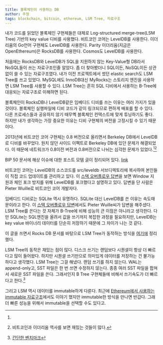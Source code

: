 ```yaml
---
title: 블록체인이 사용하는 DB
author: 주형
tags: blockchain, bitcoin, ethereum, LSM Tree, 자료구조
---
```


내가 코드를 읽었던 블록체인 구현체들은 대체로 Log-structured merge-tree(LSM Tree) 기반의 key value 디비를 사용했다.
비트코인 코어는 LevelDB를 사용한다. 이더리움의 Go언어 구현체도 LevelDB를 사용한다.
Parity 이더리움(지금은 OpenEthereum)은 RocksDB를 사용한다. Cosmos도 LevelDB를 사용한다.

처음에는 RocksDB와 LevelDB가 SQL을 지원하지 않는 Key-Value형 DB라서 NoSQL들이 쓰는 자료구조인줄 알았다.
좀 더 찾아봤더니 SQL이든, NoSQL이든 상관없이 쓸 수 있는 자료구조였다.
내가 이전 프로젝트에서 썼던 elastic search도 LSM Tree를 쓰고 있었다.
MySQL에도 InnoDB대신 MyRocks는 스토리지 엔진을 사용하면 LSM Tree를 사용할 수 있다.
LSM Tree는 흔히 SQL 디비에서 사용하는 B-Tree에 대응되는 자료구조로 이해하면 된다.

블록체인이 RocksDB나 LevelDB같은 임베디드 디비를 쓰는 이유는 여러 가지가 있을 것이다.
블록체인 실행파일에 디비 코드가 같이 링크되므로 편하게 배포를 할 수 있다.
다른 프로세스들과 공유하지 않기 때무옉 블록체인 컨텍스트에 맞게 튜닝하기도 좋다.
하지만 내가 생각하는 가장 중요한 이유는 디비 구현체의 버전을 고정시킬 수 있기 때문이다.

2013년에 비트코인 코어 구현체는 0.8 버전으로 올리면서 Berkeley DB에서 LevelDB로
디비를 바꾸었다. 원치 않던 사이드 이펙트로 Berkeley DB에 있던 문제가 해결되었다.
이 때문에 네트워크가 0.8이전 버전과 0.8버전으로 나뉘는 심각한 문제가 있었다.[^1][^2]

[^1]:
  BIP 50 문서에 해상 이슈에 대한 포스트 모템 글이 정리되어 있다. [link](https://github.com/bitcoin/bips/blob/master/bip-0050.mediawiki)

[^2]: 비트코인과 이더리움 역사를 보면 재밌는 것들이 많다.

비트코인 코어는 LevelDB의 소스코드를 src/leveldb 서브디렉토리에 복사하여 본인들이 직접
코드 업데이트를 관리하고 있다. 이 [스택 오버플로우 답변](https://bitcoin.stackexchange.com/a/75147)을 보면
Window 지원과 체인 포크 방지를 위해 LevelDB를 포크했다고 설명하고 있다.
답변을 단 사람은 Pieter Wuille로 비트코인 코어 개발자다.

임베디드 디비로는 SQLite 역시 유명하다. SQLite 대신 LevelDB를 쓴 이유는 속도때문이라고 한다.
이 [스택 오버플로우 답변](https://bitcoin.stackexchange.com/a/48968)에서도 Pieter Wuille씨가
답변을 해주셨다. LSM Tree를 쓴다는 것 자체가 B-Tree에 비해 성능의 큰 이점은 아니라고 생각한다.
다만 SQLite는 SQL엔진을 올려서 값을 쓰기까지 복잡한 과정을 필요하지만, LevelDB는 key value 바이너리
데이터를 단순히 저장하기 때문에 그 차이가 나는 것 같다.

이 글을 쓰면서 Rocks DB 문서를 바탕으로 LSM Tree가 동작하는 방식을 [여기에](https://blog.majecty.com/wikis/2021-01-01-a-lsm-tree.html) 정리했다.

LSM Tree의 동작은 재밌는 점이 많다. 디스크 쓰기는 랜덤보다 시퀀셜이 항상 더 빠르다고 많이 들어왔다.
하지만 시퀀셜 쓰기만으로 의미있게 데이터를 저장하는 건 불가능하다고 생각했다.
LSM Tree는 그걸 해냈다. 랜덤 쓰기를 하지 않는다. WAL는 append-only고, SST 파일은 한 번 쓰면 수정하지 않는다.
종종 여러 SST 파일을 합쳐서 새로운 SST 파일을 쓴다. 그래서인지 B Tree 구현체들에 비해서 쓰기속도가 더 빠르다고 한다.[^3]

[^3]: [간단한 벤치마크](https://github.com/wiredtiger/wiredtiger/wiki/Btree-vs-LSM)

그리고 LSM 역시 데이터를 immutable하게 다룬다. 최근에 [Ethereum에서 사용하는 immutable 자료구조](https://blog.majecty.com/posts/2020-12-28-b-ethereum-immutable-data-structure.html)에서도
이야기 했지만 immutable한 방식을 만나면 반갑다. 그래 더 빠른 성능을 위해서 immutable을 선택할 수도 있다고.

